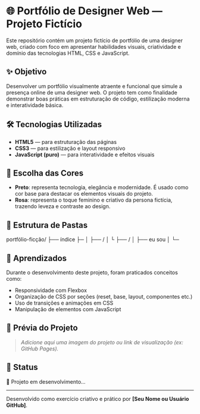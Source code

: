# 🌐 Portfólio de Designer Web — Projeto Fictício

Este repositório contém um projeto fictício de portfólio de uma designer web, criado com foco em apresentar habilidades visuais, criatividade e domínio das tecnologias HTML, CSS e JavaScript.

## ✨ Objetivo

Desenvolver um portfólio visualmente atraente e funcional que simule a presença online de uma designer web. O projeto tem como finalidade demonstrar boas práticas em estruturação de código, estilização moderna e interatividade básica.

## 🛠 Tecnologias Utilizadas

- **HTML5** — para estruturação das páginas
- **CSS3** — para estilização e layout responsivo
- **JavaScript (puro)** — para interatividade e efeitos visuais

## 🎨 Escolha das Cores

- **Preto**: representa tecnologia, elegância e modernidade. É usado como cor base para destacar os elementos visuais do projeto.
- **Rosa**: representa o toque feminino e criativo da persona fictícia, trazendo leveza e contraste ao design.

## 📁 Estrutura de Pastas

 portfólio-ficção/
├── índice
├─
│
├── /
│ └
├── /
│ ├── eu sou
│ └─


## 🧠 Aprendizados

Durante o desenvolvimento deste projeto, foram praticados conceitos como:

- Responsividade com Flexbox
- Organização de CSS por seções (reset, base, layout, componentes etc.)
- Uso de transições e animações em CSS
- Manipulação de elementos com JavaScript

## 📸 Prévia do Projeto

> *Adicione aqui uma imagem do projeto ou link de visualização (ex: GitHub Pages).*

## 📌 Status

🚧 Projeto em desenvolvimento...

---

Desenvolvido como exercício criativo e prático por **[Seu Nome ou Usuário GitHub]**.
